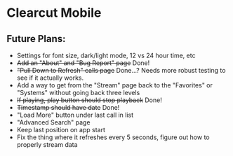 # Clearcut Mobile

## Future Plans:
* Settings for font size, dark/light mode, 12 vs 24 hour time, etc
* ~~Add an "About" and "Bug Report" page~~ Done!
* ~~"Pull Down to Refresh" calls page~~ Done...? Needs more robust testing to see if it actually works.
* Add a way to get from the "Stream" page back to the "Favorites" or "Systems" without going back three levels
* ~~If playing, play button should stop playback~~ Done!
* ~~Timestamp should have date~~ Done!
* "Load More" button under last call in list
* "Advanced Search" page
* Keep last position on app start
* Fix the thing where it refreshes every 5 seconds, figure out how to properly stream data